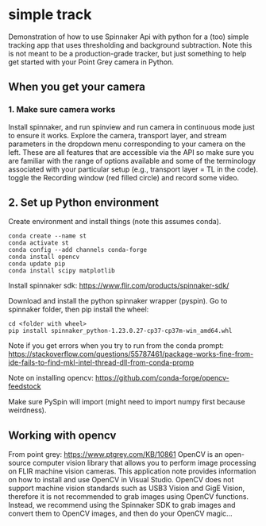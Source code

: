 # simple track
Demonstration of how to use Spinnaker Api with python for a (too) simple tracking app that uses thresholding and background subtraction. Note this is not meant to be a production-grade tracker, but just something to help get started with your Point Grey camera in Python.

## When you get your camera
### 1. Make sure camera works    
Install spinnaker, and run spinview and run camera in continuous mode just to ensure it works. Explore the camera, transport layer, and stream parameters in the dropdown menu corresponding to your camera on the left. These are all features that are accessible via the API so make sure you are familiar with the range of options available and some of the terminology associated with your particular setup (e.g., transport layer = TL in the code). toggle the Recording window (red filled circle) and record some video.

## 2. Set up Python environment    
Create environment and install things (note this assumes conda).

    conda create --name st
    conda activate st
    conda config --add channels conda-forge
    conda install opencv
    conda update pip
    conda install scipy matplotlib 

Install spinnaker sdk:
https://www.flir.com/products/spinnaker-sdk/

Download and install the python spinnaker wrapper (pyspin). Go to spinnaker folder, then pip install the wheel:

    cd <folder with wheel>
    pip install spinnaker_python-1.23.0.27-cp37-cp37m-win_amd64.whl
Note if you get errors when you try to run from the conda prompt: https://stackoverflow.com/questions/55787461/package-works-fine-from-ide-fails-to-find-mkl-intel-thread-dll-from-conda-promp

Note on installing opencv:
  https://github.com/conda-forge/opencv-feedstock

Make sure PySpin will import (might need to import numpy first because weirdness).

## Working with opencv
From point grey:
https://www.ptgrey.com/KB/10861
OpenCV is an open-source computer vision library that allows you to perform image processing on FLIR machine vision cameras. This application note provides information on how to install and use OpenCV in Visual Studio. OpenCV does not support machine vision standards such as USB3 Vision and GigE Vision, therefore it is not recommended to grab images using OpenCV functions. Instead, we recommend using the Spinnaker SDK to grab images and convert them to OpenCV images, and then do your OpenCV magic...
